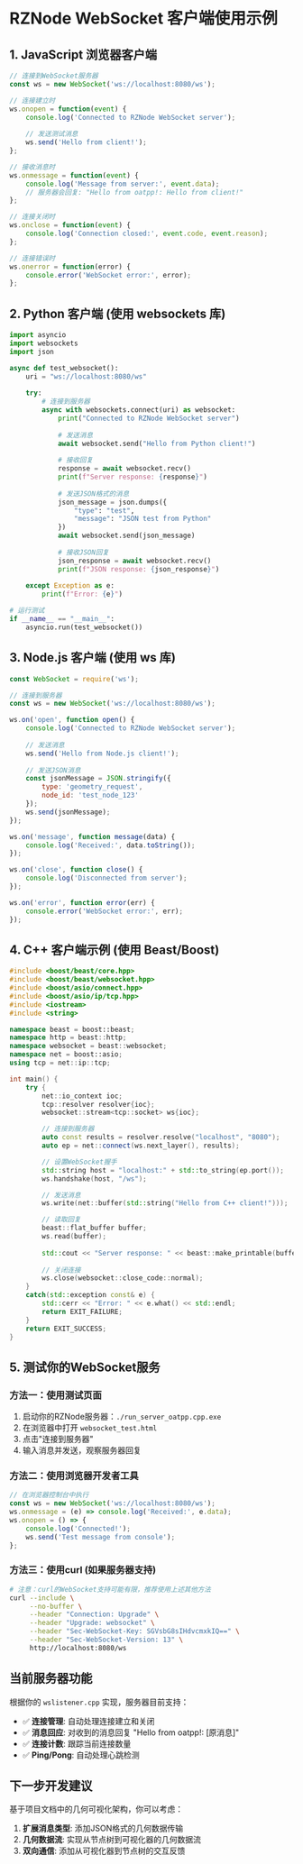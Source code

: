 # RZNode WebSocket 客户端使用示例

## 1. JavaScript 浏览器客户端

```javascript
// 连接到WebSocket服务器
const ws = new WebSocket('ws://localhost:8080/ws');

// 连接建立时
ws.onopen = function(event) {
    console.log('Connected to RZNode WebSocket server');
    
    // 发送测试消息
    ws.send('Hello from client!');
};

// 接收消息时
ws.onmessage = function(event) {
    console.log('Message from server:', event.data);
    // 服务器会回复: "Hello from oatpp!: Hello from client!"
};

// 连接关闭时
ws.onclose = function(event) {
    console.log('Connection closed:', event.code, event.reason);
};

// 连接错误时
ws.onerror = function(error) {
    console.error('WebSocket error:', error);
};
```

## 2. Python 客户端 (使用 websockets 库)

```python
import asyncio
import websockets
import json

async def test_websocket():
    uri = "ws://localhost:8080/ws"
    
    try:
        # 连接到服务器
        async with websockets.connect(uri) as websocket:
            print("Connected to RZNode WebSocket server")
            
            # 发送消息
            await websocket.send("Hello from Python client!")
            
            # 接收回复
            response = await websocket.recv()
            print(f"Server response: {response}")
            
            # 发送JSON格式的消息
            json_message = json.dumps({
                "type": "test",
                "message": "JSON test from Python"
            })
            await websocket.send(json_message)
            
            # 接收JSON回复
            json_response = await websocket.recv()
            print(f"JSON response: {json_response}")
            
    except Exception as e:
        print(f"Error: {e}")

# 运行测试
if __name__ == "__main__":
    asyncio.run(test_websocket())
```

## 3. Node.js 客户端 (使用 ws 库)

```javascript
const WebSocket = require('ws');

// 连接到服务器
const ws = new WebSocket('ws://localhost:8080/ws');

ws.on('open', function open() {
    console.log('Connected to RZNode WebSocket server');
    
    // 发送消息
    ws.send('Hello from Node.js client!');
    
    // 发送JSON消息
    const jsonMessage = JSON.stringify({
        type: 'geometry_request',
        node_id: 'test_node_123'
    });
    ws.send(jsonMessage);
});

ws.on('message', function message(data) {
    console.log('Received:', data.toString());
});

ws.on('close', function close() {
    console.log('Disconnected from server');
});

ws.on('error', function error(err) {
    console.error('WebSocket error:', err);
});
```

## 4. C++ 客户端示例 (使用 Beast/Boost)

```cpp
#include <boost/beast/core.hpp>
#include <boost/beast/websocket.hpp>
#include <boost/asio/connect.hpp>
#include <boost/asio/ip/tcp.hpp>
#include <iostream>
#include <string>

namespace beast = boost::beast;
namespace http = beast::http;
namespace websocket = beast::websocket;
namespace net = boost::asio;
using tcp = net::ip::tcp;

int main() {
    try {
        net::io_context ioc;
        tcp::resolver resolver{ioc};
        websocket::stream<tcp::socket> ws{ioc};

        // 连接到服务器
        auto const results = resolver.resolve("localhost", "8080");
        auto ep = net::connect(ws.next_layer(), results);

        // 设置WebSocket握手
        std::string host = "localhost:" + std::to_string(ep.port());
        ws.handshake(host, "/ws");

        // 发送消息
        ws.write(net::buffer(std::string("Hello from C++ client!")));

        // 读取回复
        beast::flat_buffer buffer;
        ws.read(buffer);
        
        std::cout << "Server response: " << beast::make_printable(buffer.data()) << std::endl;
        
        // 关闭连接
        ws.close(websocket::close_code::normal);
    }
    catch(std::exception const& e) {
        std::cerr << "Error: " << e.what() << std::endl;
        return EXIT_FAILURE;
    }
    return EXIT_SUCCESS;
}
```

## 5. 测试你的WebSocket服务

### 方法一：使用测试页面

1. 启动你的RZNode服务器：`./run_server_oatpp.cpp.exe`
2. 在浏览器中打开 `websocket_test.html`
3. 点击"连接到服务器"
4. 输入消息并发送，观察服务器回复

### 方法二：使用浏览器开发者工具

```javascript
// 在浏览器控制台中执行
const ws = new WebSocket('ws://localhost:8080/ws');
ws.onmessage = (e) => console.log('Received:', e.data);
ws.onopen = () => {
    console.log('Connected!');
    ws.send('Test message from console');
};
```

### 方法三：使用curl (如果服务器支持)

```bash
# 注意：curl的WebSocket支持可能有限，推荐使用上述其他方法
curl --include \
     --no-buffer \
     --header "Connection: Upgrade" \
     --header "Upgrade: websocket" \
     --header "Sec-WebSocket-Key: SGVsbG8sIHdvcmxkIQ==" \
     --header "Sec-WebSocket-Version: 13" \
     http://localhost:8080/ws
```

## 当前服务器功能

根据你的 `wslistener.cpp` 实现，服务器目前支持：

- ✅ **连接管理**: 自动处理连接建立和关闭
- ✅ **消息回应**: 对收到的消息回复 "Hello from oatpp!: [原消息]"
- ✅ **连接计数**: 跟踪当前连接数量
- ✅ **Ping/Pong**: 自动处理心跳检测

## 下一步开发建议

基于项目文档中的几何可视化架构，你可以考虑：

1. **扩展消息类型**: 添加JSON格式的几何数据传输
2. **几何数据流**: 实现从节点树到可视化器的几何数据流
3. **双向通信**: 添加从可视化器到节点树的交互反馈
